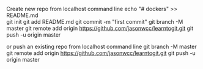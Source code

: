 Create new repo from localhost command line
echo "# dockers" >> README.md <br>
git init
git add README.md
git commit -m "first commit"
git branch -M master
git remote add origin https://github.com/jasonwcc/learntogit.git
git push -u origin master

or push an existing repo from localhost command line
git branch -M master
git remote add origin https://github.com/jasonwcc/learntogit.git
git push -u origin master

